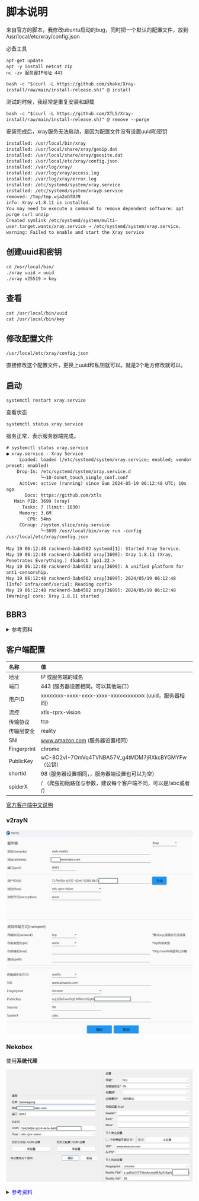 # 脚本说明

来自官方的脚本，我修改ubuntu启动的bug，同时把一个默认的配置文件，放到 /usr/local/etc/xray/config.json

必备工具
```
apt-get update
apt -y install netcat zip
nc -zv 服务器IP地址 443
```


```
bash -c "$(curl -L https://github.com/shake/Xray-install/raw/main/install-release.sh)" @ install
```

测试的时候，我经常是重复安装和卸载

```
bash -c "$(curl -L https://github.com/XTLS/Xray-install/raw/main/install-release.sh)" @ remove --purge
```

安装完成后，xray服务无法启动，是因为配置文件没有设置uuid和密钥

```
installed: /usr/local/bin/xray
installed: /usr/local/share/xray/geoip.dat
installed: /usr/local/share/xray/geosite.dat
installed: /usr/local/etc/xray/config.json
installed: /var/log/xray/
installed: /var/log/xray/access.log
installed: /var/log/xray/error.log
installed: /etc/systemd/system/xray.service
installed: /etc/systemd/system/xray@.service
removed: /tmp/tmp.wja2oGfDJ9
info: Xray v1.8.11 is installed.
You may need to execute a command to remove dependent software: apt purge curl unzip
Created symlink /etc/systemd/system/multi-user.target.wants/xray.service → /etc/systemd/system/xray.service.
warning: Failed to enable and start the Xray service
```

## 创建uuid和密钥

```
cd /usr/local/bin/
./xray uuid > uuid
./xray x25519 > key
```

## 查看

```
cat /usr/local/bin/uuid
cat /usr/local/bin/key
```

## 修改配置文件

```
/usr/local/etc/xray/config.json
```

直接修改这个配置文件，更换上uuid和私钥就可以。就是2个地方修改就可以。

## 启动

```
systemctl restart xray.service
```

查看状态

```
systemctl status xray.service
```

服务正常，表示服务器端完成。

```
# systemctl status xray.service
● xray.service - Xray Service
     Loaded: loaded (/etc/systemd/system/xray.service; enabled; vendor preset: enabled)
    Drop-In: /etc/systemd/system/xray.service.d
             └─10-donot_touch_single_conf.conf
     Active: active (running) since Sun 2024-05-19 06:12:48 UTC; 10s ago
       Docs: https://github.com/xtls
   Main PID: 3699 (xray)
      Tasks: 7 (limit: 1030)
     Memory: 3.6M
        CPU: 54ms
     CGroup: /system.slice/xray.service
             └─3699 /usr/local/bin/xray run -config /usr/local/etc/xray/config.json

May 19 06:12:48 racknerd-3ab4502 systemd[1]: Started Xray Service.
May 19 06:12:48 racknerd-3ab4502 xray[3699]: Xray 1.8.11 (Xray, Penetrates Everything.) 45ab4cb (go1.22.>
May 19 06:12:48 racknerd-3ab4502 xray[3699]: A unified platform for anti-censorship.
May 19 06:12:48 racknerd-3ab4502 xray[3699]: 2024/05/19 06:12:48 [Info] infra/conf/serial: Reading confi>
May 19 06:12:48 racknerd-3ab4502 xray[3699]: 2024/05/19 06:12:48 [Warning] core: Xray 1.8.11 started
```

## BBR3
<details><summary>参考资料</summary>

手工方式无法搞定，只能借助脚本

```
curl -sS -O https://raw.githubusercontent.com/kejilion/sh/main/kejilion.sh && chmod +x kejilion.sh && ./kejilion.sh
```

选择13，进入二级页面，选择16升级BBR3. 看了脚本，也实在没理解手工操作的区别。


默认1G内存，不够，需要把swap分区扩大到1G。

[ubuntu官方调整swap分区文档](https://askubuntu.com/questions/178712/how-to-increase-swap-space?newreg=59195221d1)

查看当前swap分区

```
swapon -s
```
关闭swap分区

```
swapoff -a
```
创建1Gswap 文件

```
dd if=/dev/zero of=/swapfile bs=1024 count=1M
```
设置

```
# Set the correct permissions
chmod 0600 /swapfile

mkswap /swapfile  # Set up a Linux swap area
swapon /swapfile  # Turn the swap on
```

查看是否正常工作

```
grep Swap /proc/meminfo
```

永久生效

```
echo "/swapfile swap swap sw 0 0" | sudo tee -a /etc/fstab
```

优化swap性能

[How To Add Swap Space on Ubuntu 22.04
](https://www.digitalocean.com/community/tutorials/how-to-add-swap-space-on-ubuntu-22-04)

```
cat /proc/sys/vm/swappiness

sysctl vm.swappiness=10

cat /proc/sys/vm/vfs_cache_pressure

sysctl vm.vfs_cache_pressure=50
```

修改 /etc/sysctl.conf

```
vm.swappiness=10
vm.vfs_cache_pressure=50
```

添加repo密钥

```
wget -qO - https://dl.xanmod.org/archive.key | sudo gpg --dearmor -vo /usr/share/keyrings/xanmod-archive-keyring.gpg
```
添加repo

```
echo 'deb [signed-by=/usr/share/keyrings/xanmod-archive-keyring.gpg] http://deb.xanmod.org releases main' | sudo tee /etc/apt/sources.list.d/xanmod-release.list
```

安装新内核

```
sudo apt update && sudo apt install linux-xanmod-x64v3
```

重启

开启bbr3，/etc/sysctl.conf，添加两行

```
net.core.default_qdisc=fq_pie
net.ipv4.tcp_congestion_control=bbr

```

查看结果

```
sysctl -p
```

查看bbr3状态，已经无法使用这个命令检查bbr3，因为已经编译进去内核。

```
modinfo tcp_bbr
cat /proc/sys/net/ipv4/tcp_congestion_control
```
</details> 

## 客户端配置

| 名称        | 值                                          |
| :---------- | :------------------------------------------ |
| 地址        | IP 或服务端的域名                           |
| 端口        | 443      (服务器设置相同，可以其他端口）                                   |
| 用户ID      | xxxxxxxx-xxxx-xxxx-xxxx-xxxxxxxxxxxx (uuid，服务器相同）       |
| 流控        | xtls-rprx-vision                            |
| 传输协议    | tcp                                         |
| 传输层安全  | reality                                     |
| SNI         | www.amazon.com   (服务器设置相同）                      |
| Fingerprint | chrome                                      |
| PublicKey   | wC-8O2vI-7OmVq4TVNBA57V_g4tMDM7jRXkcBYGMYFw（公钥） |
| shortId     | 98     (服务器设置相同，，服务器端设置也可以为空）                       |
| spiderX     | /          （爬虫初始路径与参数，建议每个客户端不同，可以是/abc或者 /）                                 |


[官方客户端中文说明](https://github.com/XTLS/REALITY?tab=readme-ov-file)

### v2rayN

![v2rayN-reality](https://github.com/shake/Xray-install/blob/77d0aaf3c079cfe75d0a39e5ddd21967e945839e/image/reality-03.jpg)
![v2rayN-reality](https://github.com/shake/Xray-install/blob/77d0aaf3c079cfe75d0a39e5ddd21967e945839e/image/reality-04.jpg)


### Nekobox

使用**系统代理**

![Nekobox-reality](https://github.com/shake/Xray-install/blob/4f4840b599774712d7114a396214ed7eb27fd90e/image/nekobox-01.jpg)



<details><summary><font color=Blue>参考资料</font></summary>

     # Xray-install

Bash script for installing Xray in operating systems such as CentOS / Debian / OpenSUSE that support systemd.

[Filesystem Hierarchy Standard (FHS)](https://en.wikipedia.org/wiki/Filesystem_Hierarchy_Standard)

```
installed: /etc/systemd/system/xray.service
installed: /etc/systemd/system/xray@.service

installed: /usr/local/bin/xray
installed: /usr/local/etc/xray/*.json

installed: /usr/local/share/xray/geoip.dat
installed: /usr/local/share/xray/geosite.dat

installed: /var/log/xray/access.log
installed: /var/log/xray/error.log
```

Notice: Xray will NOT log to `/var/log/xray/*.log` by default. Configure `"log"` to specify log files.

## Basic Usage

**Install & Upgrade Xray-core and geodata with `User=nobody`, but will NOT overwrite `User` in existing service files**

```
bash -c "$(curl -L https://github.com/XTLS/Xray-install/raw/main/install-release.sh)" @ install
```

**Update geoip.dat and geosite.dat only**

```
bash -c "$(curl -L https://github.com/XTLS/Xray-install/raw/main/install-release.sh)" @ install-geodata
```

**Remove Xray, except json and logs**

```
bash -c "$(curl -L https://github.com/XTLS/Xray-install/raw/main/install-release.sh)" @ remove
```

## Advance

**Install & Upgrade Xray-core to a pre-release version**

```
bash -c "$(curl -L https://github.com/XTLS/Xray-install/raw/main/install-release.sh)" @ install --beta
```

**Install & Upgrade Xray-core and geodata with `logrotate`, `$time` can be in the format of 12:34:56**

```
bash -c "$(curl -L https://github.com/XTLS/Xray-install/raw/main/install-release.sh)" @ install --logrotate $time
```
```
installed: /etc/systemd/system/logrotate@.service
installed: /etc/systemd/system/logrotate@.timer

installed: /etc/logrotate.d/xray
```

**Install & Upgrade Xray-core and geodata with `User=root`, which will overwrite `User` in existing service files**

```
bash -c "$(curl -L https://github.com/XTLS/Xray-install/raw/main/install-release.sh)" @ install -u root
```

**Install & Upgrade Xray-core without geodata**

```
bash -c "$(curl -L https://github.com/XTLS/Xray-install/raw/main/install-release.sh)" @ install --without-geodata
```

**Remove Xray, include json and logs**

```
bash -c "$(curl -L https://github.com/XTLS/Xray-install/raw/main/install-release.sh)" @ remove --purge
```

## More Usage

```
bash -c "$(curl -L https://github.com/XTLS/Xray-install/raw/main/install-release.sh)" @ help
```

## Stargazers over time

[![Stargazers over time](https://starchart.cc/XTLS/Xray-install.svg)](https://starchart.cc/XTLS/Xray-install)

</details> 
